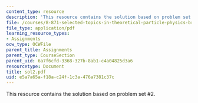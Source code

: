 ```yaml
---
content_type: resource
description: 'This resource contains the solution based on problem set #2.'
file: /courses/8-871-selected-topics-in-theoretical-particle-physics-branes-and-gauge-theory-dynamics-fall-2004/e5a7a65af18ac24f1c3a476a7381c37c_sol2.pdf
file_type: application/pdf
learning_resource_types:
- Assignments
ocw_type: OCWFile
parent_title: Assignments
parent_type: CourseSection
parent_uid: 6a7f6cfd-3368-327b-8ab1-c4a04825d3a6
resourcetype: Document
title: sol2.pdf
uid: e5a7a65a-f18a-c24f-1c3a-476a7381c37c
---
```

This resource contains the solution based on problem set #2.